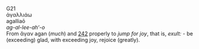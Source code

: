 <body>
  <p>G21<br>  ἀγαλλιάω  <br> agalliaō  <br><i>ag-al-lee-ah‘-o </i><br>From   ἄγαν    agan   (<i>much</i>) and <a href="g0242.htm">242</a>  properly to <i>jump</i> <i>for</i> <i>joy</i>, that is, <i>exult:</i> - be (exceeding) glad, with exceeding joy, rejoice (greatly).<br></p>
 </body>
